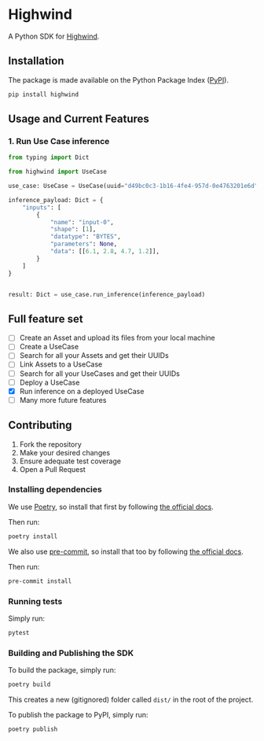 # Highwind

A Python SDK for [Highwind](https://highwind.ai/).

## Installation

The package is made available on the Python Package Index ([PyPI](https://pypi.org/)).

```sh
pip install highwind
```

## Usage and Current Features

### 1. Run Use Case inference

```py
from typing import Dict

from highwind import UseCase

use_case: UseCase = UseCase(uuid="d49bc0c3-1b16-4fe4-957d-0e4763201e6d")

inference_payload: Dict = {
    "inputs": [
        {
            "name": "input-0",
            "shape": [1],
            "datatype": "BYTES",
            "parameters": None,
            "data": [[6.1, 2.8, 4.7, 1.2]],
        }
    ]
}


result: Dict = use_case.run_inference(inference_payload)
```

## Full feature set

- [ ] Create an Asset and upload its files from your local machine
- [ ] Create a UseCase
- [ ] Search for all your Assets and get their UUIDs
- [ ] Link Assets to a UseCase
- [ ] Search for all your UseCases and get their UUIDs
- [ ] Deploy a UseCase
- [x] Run inference on a deployed UseCase
- [ ] Many more future features

## Contributing

1. Fork the repository
2. Make your desired changes
3. Ensure adequate test coverage
4. Open a Pull Request

### Installing dependencies

We use [Poetry](https://python-poetry.org/), so install that first by following
[the official docs](https://python-poetry.org/docs/#installation).

Then run:

```sh
poetry install
```

We also use [pre-commit](https://pre-commit.com/), so install that too by following
[the official docs](https://pre-commit.com/#installation).

Then run:

```sh
pre-commit install
```

### Running tests

Simply run:

```sh
pytest
```

### Building and Publishing the SDK

To build the package, simply run:

```sh
poetry build
```

This creates a new (gitignored) folder called `dist/` in the root of the project.

To publish the package to PyPI, simply run:

```sh
poetry publish
```
